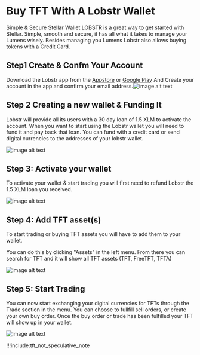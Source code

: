 # Buy TFT With A Lobstr Wallet

Simple & Secure Stellar Wallet
LOBSTR is a great way to get started with Stellar.
Simple, smooth and secure, it has all what it takes to manage your Lumens wisely.
Besides managing you Lumens Lobstr also allows buying tokens with a Credit Card.

## Step1 Create & Confm Your Account

Download the Lobstr app from the [Appstore](https://apps.apple.com/us/app/lobstr-stellar-wallet/id1404357892) or [Google Play](https://play.google.com/store/apps/details?id=com.lobstr.client&hl=nl)
And Create your account in the app and confirm your email address.![image alt text](./img/lobstr_create_account.jpg)

## Step 2 Creating a new wallet & Funding It


Lobstr will provide all its users with a 30 day loan of 1.5 XLM to activate the account. When you want to start using the Lobstr wallet you will need to fund it and pay back that loan. You can fund with a credit card or send digital currencies to the addresses of your lobstr wallet.

![image alt text](./img/lobstr_fund_wallet.jpg)

## Step 3: Activate your wallet

To activate your wallet & start trading you will first need to refund Lobstr the 1.5 XLM loan you received.

![image alt text](./img/lobstr_activate_wallet.jpg)

## Step 4: Add TFT asset(s)

To start trading or buying TFT assets you will have to add them to your wallet.

You can do this by clicking "Assets" in the left menu. From there you can search for TFT and it will show all TFT assets (TFT, FreeTFT, TFTA)

![image alt text](./img/lobstr_add_assets.jpg)

## Step 5: Start Trading

You can now start exchanging your digital currencies for TFTs through the Trade section in the menu. You can choose to fullfill sell orders, or create your own buy order. Once the buy order or trade has been fulfilled your TFT will show up in your wallet.

![image alt text](./img/lobstr_trade_tft.jpg)

!!!include:tft_not_speculative_note